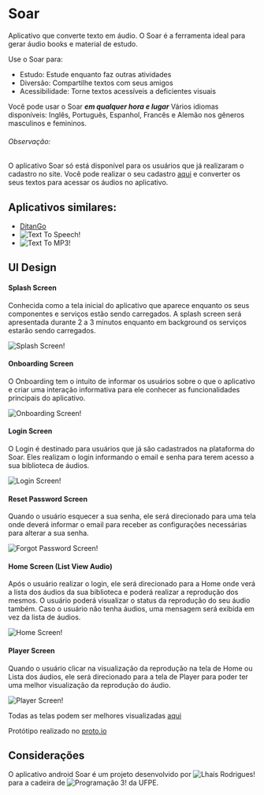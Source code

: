 # Soar

Aplicativo que converte texto em áudio. 
O Soar é a ferramenta ideal para gerar áudio books e material de estudo.

Use o Soar para:

- Estudo: Estude enquanto faz outras atividades
- Diversão: Compartilhe textos com seus amigos
- Acessibilidade: Torne textos acessíveis a deficientes visuais

Você pode usar o Soar ***em qualquer hora e lugar***
Vários idiomas disponíveis: Inglês, Português, Espanhol, Francês e Alemão nos gêneros masculinos e femininos.

###### Observação:
O aplicativo Soar só está disponível para os usuários que já realizaram o cadastro no site.
Você pode realizar o seu cadastro [aqui](https://www.soarmp3.com/signup/) e converter os seus textos para acessar os áudios no aplicativo. 

## Aplicativos similares:
- [DitanGo](https://play.google.com/store/apps/details?id=br.com.ditango.app&hl=pt_BR)
- ![Text To Speech!](https://play.google.com/store/apps/details?id=com.bestappltd.texttospeech&hl=pt_BR)
- ![Text To MP3!](https://play.google.com/store/apps/details?id=com.dev.malik.m2m&hl=pt_BR)

## UI Design

#### Splash Screen

Conhecida como a tela inicial do aplicativo que aparece enquanto os seus componentes e serviços estão sendo carregados. A splash screen será apresentada durante 2 a 3 minutos enquanto em background os serviços estarão sendo carregados.

![Splash Screen!](/assets/SplashScreen.png "Soar - Splash Screen")

#### Onboarding Screen

O Onboarding tem o intuito de informar os usuários sobre o que o aplicativo e criar uma interação informativa para ele conhecer as funcionalidades principais do aplicativo.

![Onboarding Screen!](/assets/OnboardingScreen.png "Soar - Onboarding Screen")

#### Login Screen

O Login é destinado para usuários que já são cadastrados na plataforma do Soar. Eles realizam o login informando o email e senha para terem acesso a sua biblioteca de áudios.

![Login Screen!](/assets/LoginScreen.png "Soar - Login Screen")

#### Reset Password Screen

Quando o usuário esquecer a sua senha, ele será direcionado para uma tela onde deverá informar o email para receber as configurações necessárias para alterar a sua senha.

![Forgot Password Screen!](/assets/ForgotPasswordScreen.png "Soar - Forgot Password Screen")

#### Home Screen (List View Audio)

Após o usuário realizar o login, ele será direcionado para a Home onde verá a lista dos áudios da sua biblioteca e poderá realizar a reprodução dos mesmos. O usuário poderá visualizar o status da reprodução do seu áudio também.
Caso o usuário não tenha áudios, uma mensagem será exibida em vez da lista de áudios.

![Home Screen!](/assets/HomeScreen.png "Soar - Home Screen")

#### Player Screen

Quando o usuário clicar na visualização da reprodução na tela de Home ou Lista dos áudios, ele será direcionado para a tela de Player para poder ter uma melhor visualização da reprodução do áudio.

![Player Screen!](/assets/PlayerScreen.png "Soar - Player Screen")


Todas as telas podem ser melhores visualizadas [aqui](https://share.proto.io/UP15GH/)

Protótipo realizado no [proto.io](https://proto.io/)

## Considerações
O aplicativo android Soar é um projeto desenvolvido por ![Lhaís Rodrigues!](https://github.com/lhaisrs) para a cadeira de ![Programação 3!](https://if1001.github.io/) da UFPE. 